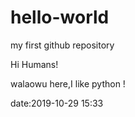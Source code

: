 # hello-world

my first github repository

Hi Humans!

walaowu here,I like python !

date:2019-10-29 15:33

